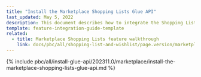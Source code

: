```yaml
---
title: "Install the Marketplace Shopping Lists Glue API"
last_updated: May 5, 2022
description: This document describes how to integrate the Shopping Lists feature API into a Spryker project.
template: feature-integration-guide-template
related:
  - title: Marketplace Shopping Lists feature walkthrough
    link: docs/pbc/all/shopping-list-and-wishlist/page.version/marketplace/marketplace-shopping-lists-feature-overview.html
---
```


{% include pbc/all/install-glue-api/202311.0/marketplace/install-the-marketplace-shopping-lists-glue-api.md %} <!-- To edit, see /_includes/pbc/all/install-glue-api/202311.0/marketplace/install-the-marketplace-shopping-lists-glue-api.md -->
